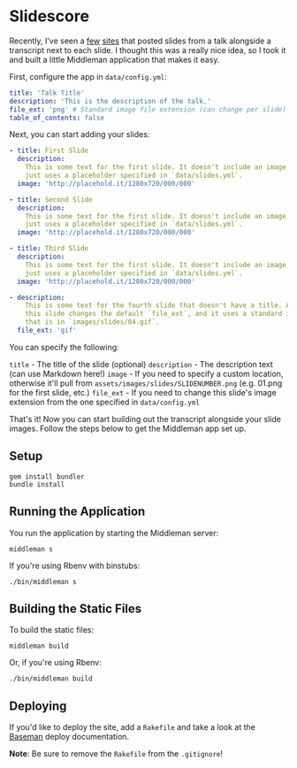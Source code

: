 Slidescore
==========

Recently, I've seen a [few](http://wolfslittlestore.be/html-prototyping-talk/)
[sites](http://idlewords.com/bt14.htm) that posted slides from a talk alongside
a transcript next to each slide. I thought this was a really nice idea, so I
took it and built a little Middleman application that makes it easy.

First, configure the app in `data/config.yml`:

```yml
title: 'Talk Title'
description: 'This is the description of the talk.'
file_ext: 'png' # Standard image file extension (can change per slide)
table_of_contents: false
```

Next, you can start adding your slides:

```yml
- title: First Slide
  description:
    This is some text for the first slide. It doesn't include an image, so it
    just uses a placeholder specified in `data/slides.yml`.
  image: 'http://placehold.it/1280x720/000/000'

- title: Second Slide
  description:
    This is some text for the first slide. It doesn't include an image, so it
    just uses a placeholder specified in `data/slides.yml`.
  image: 'http://placehold.it/1280x720/000/000'

- title: Third Slide
  description:
    This is some text for the first slide. It doesn't include an image, so it
    just uses a placeholder specified in `data/slides.yml`.
  image: 'http://placehold.it/1280x720/000/000'

- description:
    This is some text for the fourth slide that doesn't have a title. Also,
    this slide changes the default `file_ext`, and it uses a standard image
    that is in `images/slides/04.gif`.
  file_ext: 'gif'
```

You can specify the following:

`title` - The title of the slide (optional)
`description` - The description text (can use Markdown here!)
`image` - If you need to specify a custom location, otherwise it'll pull from `assets/images/slides/SLIDENUMBER.png` (e.g. 01.png for the first slide, etc.)
`file_ext` - If you need to change this slide's image extension from the one specified in `data/config.yml`

That's it! Now you can start building out the transcript alongside your slide images. Follow the steps below to get the Middleman app set up.

Setup
-----

```shell
gem install bundler
bundle install
```

Running the Application
-----------------------

You run the application by starting the Middleman server:

```shell
middleman s
```

If you're using Rbenv with binstubs:

```shell
./bin/middleman s
```

Building the Static Files
-------------------------

To build the static files:

```shell
middleman build
```

Or, if you're using Rbenv:

```shell
./bin/middleman build
```

Deploying
---------

If you'd like to deploy the site, add a `Rakefile` and take a look at the [Baseman](https://github.com/drewbarontini/baseman#deploying) deploy documentation.

**Note**: Be sure to remove the `Rakefile` from the `.gitignore`!
